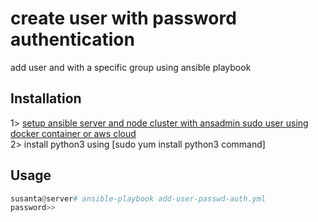 
# create user with password authentication
add user and with a specific group using ansible playbook
## Installation
1> [setup ansible server and node cluster with ansadmin sudo user using docker container or aws cloud](https://www.google.com)</br>
2> install python3 using [sudo yum install python3 command]

## Usage
```python
susanta@server# ansible-playbook add-user-passwd-auth.yml
password>>
```

